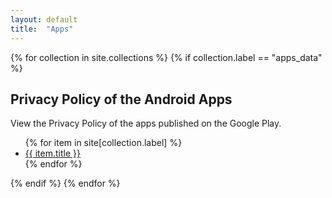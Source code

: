 ```yaml
---
layout: default
title:  "Apps"
---
```


{% for collection in site.collections %}
  {% if collection.label == "apps_data" %}
  <h2>Privacy Policy of the Android Apps</h2>
  <p>View the Privacy Policy of the apps published on the Google Play.</p>
  <ul>
    {% for item in site[collection.label] %}
      <li><a href="{{ item.url }}">{{ item.title }}</a></li>
    {% endfor %}
  </ul>
  {% endif %}
{% endfor %}
